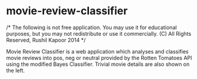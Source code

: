 movie-review-classifier
=======================
/*
The following is not free application. You may use it for educational purposes, but you may not redistribute or use it commercially.
(C) All Rights Reserved, Rushil Kapoor 2014
*/

Movie Review Classifier is a web application which analyses and classifies movie reviews into pos, neg or neutral provided by 
the Rotten Tomatoes API using the modified Bayes Classifier. Trivial movie details are also shown on the left.
